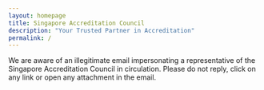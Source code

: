 ```yaml
---
layout: homepage
title: Singapore Accreditation Council
description: "Your Trusted Partner in Accreditation"
permalink: /
---
```

We are aware of an illegitimate email impersonating a representative of the Singapore Accreditation Council in circulation. 
Please do not reply, click on any link or open any attachment in the email.  
<!-- Type your notification here - the notification bar will not appear if this is empty. For other changes, refer to _data/homepage.yml to edit the homepage -->


